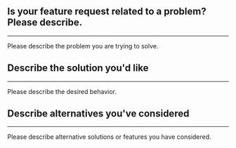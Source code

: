 ## Is your feature request related to a problem? Please describe.
****
Please describe the problem you are trying to solve.


## Describe the solution you'd like
****
Please describe the desired behavior.


## Describe alternatives you've considered
****
Please describe alternative solutions or features you have considered.

